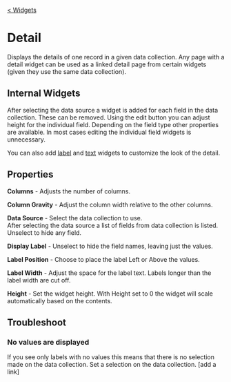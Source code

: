 [< Widgets](../Widgets.md)

# Detail

Displays the details of one record in a given data collection. Any page with a detail widget can be used as a linked detail page from certain widgets (given they use the same data collection).

## Internal Widgets

After selecting the data source a widget is added for each field in the data collection. These can be removed. Using the edit button you can adjust height for the individual field. Depending on the field type other properties are available. In most cases editing the individual field widgets is unnecessary.

You can also add [label](../label/Label.md) and [text](../text/Text.md) widgets to customize the look of the detail.

## Properties

**Columns** - Adjusts the number of columns.

**Column Gravity** - Adjust the column width relative to the other columns.

**Data Source** - Select the data collection to use.\
After selecting the data source a list of fields from data collection is listed. Unselect to hide any field.

**Display Label** - Unselect to hide the field names, leaving just the values.

**Label Position** - Choose to place the label Left or Above the values.

**Label Width** - Adjust the space for the label text. Labels longer than the label width are cut off.

**Height** - Set the widget height. With Height set to 0 the widget will scale automatically based on the contents.

## Troubleshoot

### No values are displayed

If you see only labels with no values this means that there is no selection made on the data collection. Set a selection on the data collection. [add a link]

